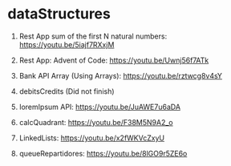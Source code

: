 # dataStructures

1. Rest App sum of the first N natural numbers: https://youtu.be/5iajf7RXxjM

2. Rest App: Advent of Code: https://youtu.be/Uwnj56f7ATk
  
3. Bank API Array (Using Arrays): https://youtu.be/rztwcg8v4sY

4. debitsCredits (Did not finish)

5. loremIpsum API: https://youtu.be/JuAWE7u6aDA

6. calcQuadrant: https://youtu.be/F38M5N9A2_o

7. LinkedLists: https://youtu.be/x2fWKVcZxyU

8. queueRepartidores: https://youtu.be/8lGO9r5ZE6o
